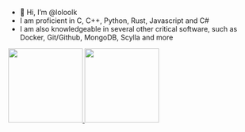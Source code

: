 - 👋 Hi, I’m @loloolk
- I am proficient in C, C++, Python, Rust, Javascript and C#
- I am also knowledgeable in several other critical software, such as Docker, Git/Github, MongoDB, Scylla and more

<div align="left">
  <a href="https://github.com/loloolk">
  <img padding=20px height="150em" src="https://github-readme-stats.vercel.app/api?username=loloolk&show_icons=true&theme=material-palenight&include_all_commits=true&count_private=true"/>
  <img padding=20px height="150em" src="https://github-readme-stats.vercel.app/api/top-langs/?username=loloolk&layout=compact&langs_count=7&theme=material-palenight"/>
</div>

